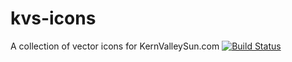 # kvs-icons
A collection of vector icons for KernValleySun.com
[![Build Status](https://travis-ci.org/KVSun/kvs-icons.svg?branch=master)](https://travis-ci.org/KVSun/kvs-icons)
